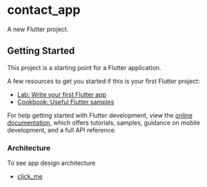 # contact_app

A new Flutter project.

## Getting Started

This project is a starting point for a Flutter application.

A few resources to get you started if this is your first Flutter project:

- [Lab: Write your first Flutter app](https://docs.flutter.dev/get-started/codelab)
- [Cookbook: Useful Flutter samples](https://docs.flutter.dev/cookbook)

For help getting started with Flutter development, view the
[online documentation](https://docs.flutter.dev/), which offers tutorials,
samples, guidance on mobile development, and a full API reference.

### Architecture

To see app design architecture 
- [click_me](https://excalidraw.com/#json=VTHiUgfWRzw7uhTmEOEss,pEHx8Pv-Z2K8YvdvG9cuaQ)
